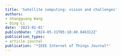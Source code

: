 ```yaml
---
title: 'Satellite computing: vision and challenges'
authors:
- Shangguang Wang
- Qing Li
date: '2023-01-01'
publishDate: '2024-05-31T05:10:40.846312Z'
publication_types:
- article-journal
publication: '*IEEE Internet of Things Journal*'
---
```

